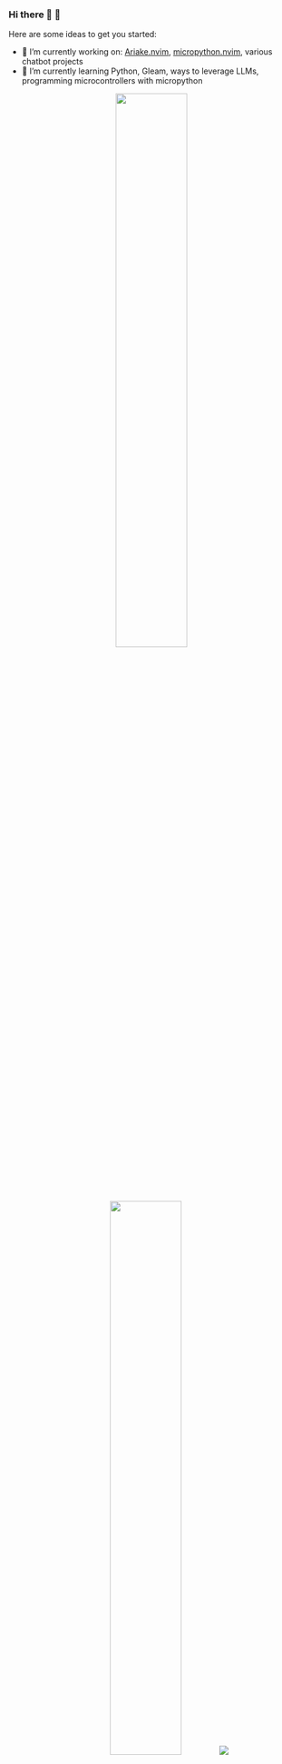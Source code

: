 ### Hi there 🦄 🐙


Here are some ideas to get you started:

- 🔭 I’m currently working on: [Ariake.nvim](https://github.com/jim-at-jibba/ariake.nvim), [micropython.nvim](https://github.com/jim-at-jibba/micropython.nvim), various chatbot projects
- 🌱 I’m currently learning Python, Gleam, ways to leverage LLMs, programming microcontrollers with micropython

<p align="center">
<img height="50%" width="auto" src ="https://github-readme-stats.vercel.app/api?username=jim-at-jibba&show_icons=true&count_private=true&theme=darcula&hide_border=true&hide=issues,contribs&bg_color=00000000">
  <img height="50%" width="auto" src ="https://github-readme-stats.vercel.app/api/top-langs/?username=jim-at-jibba&layout=compact&hide_border=true&theme=darcula&bg_color=00000000&langs_count=6&hide=jupyter%20notebook,tex,css,php&exclude_repo=Pacman-AI">
  <img src ="https://github-readme-streak-stats.herokuapp.com?user=jim-at-jibba&theme=darcula&hide_border=true&background=FFFFFF00">
</p>
